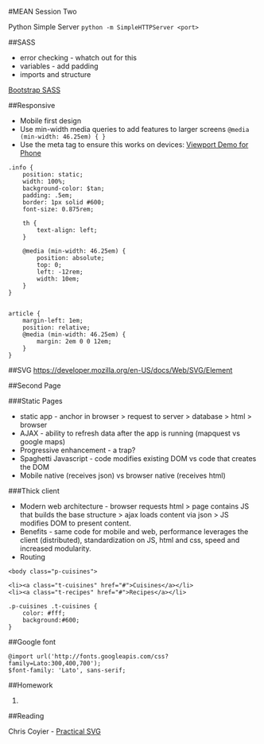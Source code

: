 #MEAN Session Two

Python Simple Server `python -m SimpleHTTPServer <port>`

##SASS

* error checking - whatch out for this
* variables - add padding
* imports and structure

[Bootstrap SASS](https://github.com/twbs/bootstrap-sass)

##Responsive

* Mobile first design
* Use min-width media queries to add features to larger screens `@media (min-width: 46.25em) { }`
* Use the meta tag to ensure this works on devices: [Viewport Demo for Phone](http://daniel.deverell.com/css-files/responsive-meta-example/)

```
.info {
	position: static;
	width: 100%;
	background-color: $tan;
	padding: .5em;
	border: 1px solid #600;
	font-size: 0.875rem;

	th {
		text-align: left;
	}

	@media (min-width: 46.25em) {
		position: absolute;
		top: 0;
		left: -12rem;
		width: 10em;
	}
}


article {
	margin-left: 1em;
	position: relative;
	@media (min-width: 46.25em) {
		margin: 2em 0 0 12em;
	}
}
```

##SVG
https://developer.mozilla.org/en-US/docs/Web/SVG/Element

<use>

##Second Page

###Static Pages
* static app - anchor in browser > request to server > database > html > browser
* AJAX - ability to refresh data after the app is running (mapquest vs google maps)
* Progressive enhancement - a trap?
* Spaghetti Javascript - code modifies existing DOM vs code that creates the DOM
* Mobile native (receives json) vs browser native (receives html)

###Thick client
* Modern web architecture - browser requests html > page contains JS that builds the base structure > ajax loads content via json > JS modifies DOM to present content.
* Benefits - same code for mobile and web, performance leverages the client (distributed), standardization on JS, html and css, speed and increased modularity.
* Routing

```
<body class="p-cuisines">

<li><a class="t-cuisines" href="#">Cuisines</a></li> 
<li><a class="t-recipes" href="#">Recipes</a></li>

.p-cuisines .t-cuisines { 
	color: #fff; 
	background:#600; 
} 
```

##Google font

```
@import url('http://fonts.googleapis.com/css?family=Lato:300,400,700');
$font-family: 'Lato', sans-serif;
```

##Homework

1. 

##Reading

Chris Coyier - [Practical SVG](https://abookapart.com/products/practical-svg)


